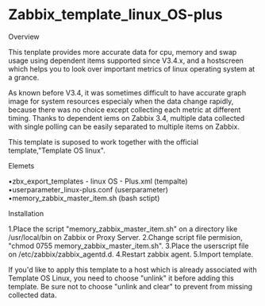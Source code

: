 # Zabbix_template_linux_OS-plus

Overview

This tenplate provides more accurate data for cpu, memory and swap usage using dependent items supported since V3.4.x, and a hostscreen which helps you to look over important metrics of linux operating system at a grance. 

As known before V3.4, it was sometimes difficult to have accurate graph image for system resources especialy when the data change rapidly, because there was no choice except collecting each metric at different timing. Thanks to dependent iems on Zabbix 3.4, multiple data collected with single polling can be easily separated to multiple items on Zabbix.    

This template is suposed to work together with the official template,"Template OS linux".

Elemets

•zbx_export_templates - linux OS - Plus.xml (tempalte)
•userparameter_linux-plus.conf (userparameter)
•memory_zabbix_master_item.sh (bash sctipt)

Installation

1.Place the script "memory_zabbix_master_item.sh" on a directory like /usr/local/bin on Zabbix or Proxy Server. 
2.Change script file permision, "chmod 0755 memory_zabbix_master_item.sh".
3.Place the userscript file on /etc/zabbix/zabbix_agentd.d.
4.Restart zabbix agent.
5.Import template.

If you'd like to apply this template to a host which is already associated with Template OS Linux, you need to choose "unlink" it before adding this template. Be sure not to choose "unlink and clear" to prevent from missing collected data.  

 
